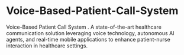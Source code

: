 # Voice-Based-Patient-Call-System
Voice-Based Patient Call System . A state-of-the-art healthcare communication solution leveraging voice technology, autonomous AI agents, and real-time mobile applications to enhance patient-nurse interaction in healthcare settings.
